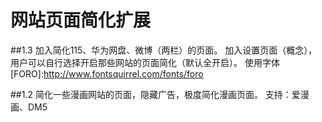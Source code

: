 # 网站页面简化扩展

##1.3
加入简化115、华为网盘、微博（两栏）的页面。
加入设置页面（概念），用户可以自行选择开启那些网站的页面简化（默认全开启）。
使用字体 [FORO]:http://www.fontsquirrel.com/fonts/foro

##1.2
简化一些漫画网站的页面，隐藏广告，极度简化漫画页面。
支持：爱漫画、DM5